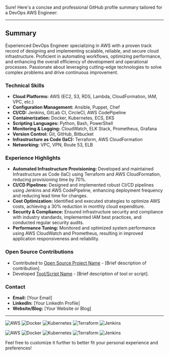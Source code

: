 
Sure! Here's a concise and professional GitHub profile summary tailored for a DevOps AWS Engineer:

---

## Summary

Experienced DevOps Engineer specializing in AWS with a proven track record of designing and implementing scalable, reliable, and secure cloud infrastructure. Proficient in automating workflows, optimizing performance, and enhancing the overall efficiency of development and operational processes. Passionate about leveraging cutting-edge technologies to solve complex problems and drive continuous improvement.

### Technical Skills
- **Cloud Platforms:** AWS (EC2, S3, RDS, Lambda, CloudFormation, IAM, VPC, etc.)
- **Configuration Management:** Ansible, Puppet, Chef
- **CI/CD:** Jenkins, GitLab CI, CircleCI, AWS CodePipeline
- **Containerization:** Docker, Kubernetes, ECS, EKS
- **Scripting Languages:** Python, Bash, PowerShell
- **Monitoring & Logging:** CloudWatch, ELK Stack, Prometheus, Grafana
- **Version Control:** Git, GitHub, Bitbucket
- **Infrastructure as Code (IaC):** Terraform, AWS CloudFormation
- **Networking:** VPC, VPN, Route 53, ELB

### Experience Highlights
- **Automated Infrastructure Provisioning:** Developed and maintained Infrastructure as Code (IaC) using Terraform and AWS CloudFormation, reducing provisioning time by 70%.
- **CI/CD Pipelines:** Designed and implemented robust CI/CD pipelines using Jenkins and AWS CodePipeline, enhancing deployment frequency and reducing lead time for changes.
- **Cost Optimization:** Identified and executed strategies to optimize AWS costs, achieving a 30% reduction in monthly cloud expenditure.
- **Security & Compliance:** Ensured infrastructure security and compliance with industry standards, implemented IAM best practices, and conducted regular security audits.
- **Performance Tuning:** Monitored and optimized system performance using AWS CloudWatch and Prometheus, resulting in improved application responsiveness and reliability.

### Open Source Contributions
- Contributed to [Open Source Project Name](link) - [Brief description of contribution].
- Developed [Tool/Script Name](link) - [Brief description of tool or script].

### Contact
- **Email:** [Your Email]
- **LinkedIn:** [Your LinkedIn Profile]
- **Website/Blog:** [Your Website or Blog]

---

![AWS](https://img.shields.io/badge/AWS-232F3E?style=for-the-badge&logo=amazon-aws&logoColor=white)
![Docker](https://img.shields.io/badge/Docker-2496ED?style=for-the-badge&logo=docker&logoColor=white)
![Kubernetes](https://img.shields.io/badge/Kubernetes-326CE5?style=for-the-badge&logo=kubernetes&logoColor=white)
![Terraform](https://img.shields.io/badge/Terraform-7B42BC?style=for-the-badge&logo=terraform&logoColor=white)
![Jenkins](https://img.shields.io/badge/Jenkins-D24939?style=for-the-badge&logo=jenkins&logoColor=white)

![AWS](https://upload.wikimedia.org/wikipedia/commons/9/93/Amazon_Web_Services_Logo.svg)
![Docker](https://www.docker.com/sites/default/files/d8/2019-07/Moby-logo.png)
![Kubernetes](https://upload.wikimedia.org/wikipedia/commons/3/39/Kubernetes_logo_without_workmark.svg)
![Terraform](https://www.terraform.io/assets/images/og-image-8b3e4f7d.png)
![Jenkins](https://www.jenkins.io/images/logos/jenkins/jenkins.svg)


Feel free to customize it further to better fit your personal experience and preferences!
